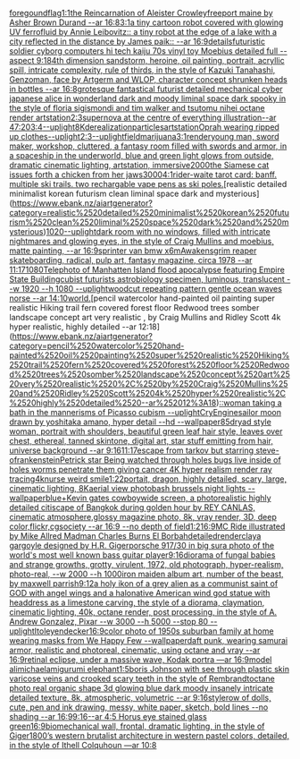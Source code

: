 [foregound](https://www.ebank.nz/aiartgenerator?category=foregound)[flag](https://www.ebank.nz/aiartgenerator?category=flag)[1:1](https://www.ebank.nz/aiartgenerator?category=1%3A1)[the Reincarnation of Aleister Crowley](https://www.ebank.nz/aiartgenerator?category=the%2520Reincarnation%2520of%2520Aleister%2520Crowley)[freeport maine by Asher Brown Durand --ar 16:8](https://www.ebank.nz/aiartgenerator?category=freeport%2520maine%2520by%2520Asher%2520Brown%2520Durand%2520--ar%252016%3A8)[3:1](https://www.ebank.nz/aiartgenerator?category=3%3A1)[a tiny cartoon robot covered with glowing UV ferrofluid by Annie Leibovitz:: a tiny robot at the edge of a lake with a city reflected in the distance by James paik:: --ar 16:9](https://www.ebank.nz/aiartgenerator?category=a%2520tiny%2520cartoon%2520robot%2520covered%2520with%2520glowing%2520UV%2520ferrofluid%2520by%2520Annie%2520Leibovitz%3A%3A%2520a%2520tiny%2520robot%2520at%2520the%2520edge%2520of%2520a%2520lake%2520with%2520a%2520city%2520reflected%2520in%2520the%2520distance%2520by%2520James%2520paik%3A%3A%2520--ar%252016%3A9)[details](https://www.ebank.nz/aiartgenerator?category=details)[futuristic soldier cyborg computers hi tech kaiju 70s vinyl toy Moebius detailed full --aspect 9:18](https://www.ebank.nz/aiartgenerator?category=futuristic%2520soldier%2520cyborg%2520computers%2520hi%2520tech%2520kaiju%252070s%2520vinyl%2520toy%2520Moebius%2520detailed%2520full%2520--aspect%25209%3A18)[4th dimension sandstorm, heroine, oil painting, portrait, acryllic spill, intricate complexity, rule of thirds, in the style of Kazuki Tanahashi, Genzoman, face by Artgerm and WLOP, character concept shrunken heads in bottles --ar 16:8](https://www.ebank.nz/aiartgenerator?category=4th%2520dimension%2520sandstorm%2C%2520heroine%2C%2520oil%2520painting%2C%2520portrait%2C%2520acryllic%2520spill%2C%2520intricate%2520complexity%2C%2520rule%2520of%2520thirds%2C%2520in%2520the%2520style%2520of%2520Kazuki%2520Tanahashi%2C%2520Genzoman%2C%2520face%2520by%2520Artgerm%2520and%2520WLOP%2C%2520character%2520concept%2520shrunken%2520heads%2520in%2520bottles%2520--ar%252016%3A8)[grotesque fantastical futurist detailed mechanical cyber japanese alice in wonderland dark and moody liminal space dark spooky in the style of floria sigismondi and tim walker and tsutomu nihei octane render artstation](https://www.ebank.nz/aiartgenerator?category=grotesque%2520fantastical%2520futurist%2520detailed%2520mechanical%2520cyber%2520japanese%2520alice%2520in%2520wonderland%2520dark%2520and%2520moody%2520liminal%2520space%2520dark%2520spooky%2520in%2520the%2520style%2520of%2520floria%2520sigismondi%2520and%2520tim%2520walker%2520and%2520tsutomu%2520nihei%2520octane%2520render%2520artstation)[2:3](https://www.ebank.nz/aiartgenerator?category=2%3A3)[supernova at the centre of everything illustration--ar 47:20](https://www.ebank.nz/aiartgenerator?category=supernova%2520at%2520the%2520centre%2520of%2520everything%2520illustration--ar%252047%3A20)[3:4](https://www.ebank.nz/aiartgenerator?category=3%3A4)[--uplight](https://www.ebank.nz/aiartgenerator?category=--uplight)[8K](https://www.ebank.nz/aiartgenerator?category=8K)[derealization](https://www.ebank.nz/aiartgenerator?category=derealization)[particles](https://www.ebank.nz/aiartgenerator?category=particles)[artstation](https://www.ebank.nz/aiartgenerator?category=artstation)[Oprah wearing ripped up clothes](https://www.ebank.nz/aiartgenerator?category=Oprah%2520wearing%2520ripped%2520up%2520clothes)[--uplight](https://www.ebank.nz/aiartgenerator?category=--uplight)[2:3](https://www.ebank.nz/aiartgenerator?category=2%3A3)[--uplight](https://www.ebank.nz/aiartgenerator?category=--uplight)[field](https://www.ebank.nz/aiartgenerator?category=field)[marijuana](https://www.ebank.nz/aiartgenerator?category=marijuana)[3:1](https://www.ebank.nz/aiartgenerator?category=3%3A1)[render](https://www.ebank.nz/aiartgenerator?category=render)[young man, sword maker, workshop, cluttered, a fantasy room filled with swords and armor, in a spaceship in the underworld, blue and green light glows from outside, dramatic cinematic lighting, artstation, immersive](https://www.ebank.nz/aiartgenerator?category=young%2520man%2C%2520sword%2520maker%2C%2520workshop%2C%2520cluttered%2C%2520a%2520fantasy%2520room%2520filled%2520with%2520swords%2520and%2520armor%2C%2520in%2520a%2520spaceship%2520in%2520the%2520underworld%2C%2520blue%2520and%2520green%2520light%2520glows%2520from%2520outside%2C%2520dramatic%2520cinematic%2520lighting%2C%2520artstation%2C%2520immersive)[2000](https://www.ebank.nz/aiartgenerator?category=2000)[the Siamese cat issues forth a chicken from her jaws](https://www.ebank.nz/aiartgenerator?category=the%2520Siamese%2520cat%2520issues%2520forth%2520a%2520chicken%2520from%2520her%2520jaws)[3000](https://www.ebank.nz/aiartgenerator?category=3000)[4:1](https://www.ebank.nz/aiartgenerator?category=4%3A1)[rider-waite tarot card: banff. multiple ski trails. two rechargable vape pens as ski poles.](https://www.ebank.nz/aiartgenerator?category=rider-waite%2520tarot%2520card%3A%2520banff.%2520multiple%2520ski%2520trails.%2520two%2520rechargable%2520vape%2520pens%2520as%2520ski%2520poles.)[realistic detailed minimalist korean futurism clean liminal space dark and mysterious](https://www.ebank.nz/aiartgenerator?category=realistic%2520detailed%2520minimalist%2520korean%2520futurism%2520clean%2520liminal%2520space%2520dark%2520and%2520mysterious)[1020](https://www.ebank.nz/aiartgenerator?category=1020)[--uplight](https://www.ebank.nz/aiartgenerator?category=--uplight)[dark room with no windows, filled with intricate nightmares and glowing eyes, in the style of Craig Mullins and moebius, matte painting, --ar 16:9](https://www.ebank.nz/aiartgenerator?category=dark%2520room%2520with%2520no%2520windows%2C%2520filled%2520with%2520intricate%2520nightmares%2520and%2520glowing%2520eyes%2C%2520in%2520the%2520style%2520of%2520Craig%2520Mullins%2520and%2520moebius%2C%2520matte%2520painting%2C%2520--ar%252016%3A9)[sprinter van bmw x6m](https://www.ebank.nz/aiartgenerator?category=sprinter%2520van%2520bmw%2520x6m)[](https://www.ebank.nz/aiartgenerator?category=)[Awakens](https://www.ebank.nz/aiartgenerator?category=Awakens)[grim reaper skateboarding, radical, pulp art, fantasy magazine, circa 1978 --ar 11:17](https://www.ebank.nz/aiartgenerator?category=grim%2520reaper%2520skateboarding%2C%2520radical%2C%2520pulp%2520art%2C%2520fantasy%2520magazine%2C%2520circa%25201978%2520--ar%252011%3A17)[1080](https://www.ebank.nz/aiartgenerator?category=1080)[Telephoto of Manhatten Island flood apocalypse featuring Empire State Building](https://www.ebank.nz/aiartgenerator?category=Telephoto%2520of%2520Manhatten%2520Island%2520flood%2520apocalypse%2520featuring%2520Empire%2520State%2520Building)[cubist futurists astrobiology specimen, luminous, translucent --w 1920 --h 1080 --uplight](https://www.ebank.nz/aiartgenerator?category=cubist%2520futurists%2520astrobiology%2520specimen%2C%2520luminous%2C%2520translucent%2520--w%25201920%2520--h%25201080%2520--uplight)[woodcut repeating pattern gentle ocean waves norse --ar 14:10](https://www.ebank.nz/aiartgenerator?category=woodcut%2520repeating%2520pattern%2520gentle%2520ocean%2520waves%2520norse%2520--ar%252014%3A10)[world.](https://www.ebank.nz/aiartgenerator?category=world.)[pencil watercolor hand-painted oil painting super realistic Hiking trail fern covered forest floor Redwood trees somber landscape concept art very realistic , by Craig Mullins and Ridley Scott 4k hyper realistic, highly detailed --ar 12:18](https://www.ebank.nz/aiartgenerator?category=pencil%2520watercolor%2520hand-painted%2520oil%2520painting%2520super%2520realistic%2520Hiking%2520trail%2520fern%2520covered%2520forest%2520floor%2520Redwood%2520trees%2520somber%2520landscape%2520concept%2520art%2520very%2520realistic%2520%2C%2520by%2520Craig%2520Mullins%2520and%2520Ridley%2520Scott%25204k%2520hyper%2520realistic%2C%2520highly%2520detailed%2520--ar%252012%3A18)[::](https://www.ebank.nz/aiartgenerator?category=%3A%3A)[woman taking a bath in the mannerisms of Picasso cubism --uplight](https://www.ebank.nz/aiartgenerator?category=woman%2520taking%2520a%2520bath%2520in%2520the%2520mannerisms%2520of%2520Picasso%2520cubism%2520--uplight)[CryEngine](https://www.ebank.nz/aiartgenerator?category=CryEngine)[sailor moon drawn by yoshitaka amano, hyper detail --hd --wallpaper](https://www.ebank.nz/aiartgenerator?category=sailor%2520moon%2520drawn%2520by%2520yoshitaka%2520amano%2C%2520hyper%2520detail%2520--hd%2520--wallpaper)[85](https://www.ebank.nz/aiartgenerator?category=85)[dryad style woman, portrait with shoulders, beautiful green leaf hair style, leaves over chest, ethereal, tanned skintone, digital art, star stuff emitting from hair, universe background --ar 9:16](https://www.ebank.nz/aiartgenerator?category=dryad%2520style%2520woman%2C%2520portrait%2520with%2520shoulders%2C%2520beautiful%2520green%2520leaf%2520hair%2520style%2C%2520leaves%2520over%2520chest%2C%2520ethereal%2C%2520tanned%2520skintone%2C%2520digital%2520art%2C%2520star%2520stuff%2520emitting%2520from%2520hair%2C%2520universe%2520background%2520--ar%25209%3A16)[11:17](https://www.ebank.nz/aiartgenerator?category=11%3A17)[escape from tarkov but starring steve-o](https://www.ebank.nz/aiartgenerator?category=escape%2520from%2520tarkov%2520but%2520starring%2520steve-o)[frankenstein](https://www.ebank.nz/aiartgenerator?category=frankenstein)[Petrick star Being watched through holes bugs live inside of holes worms penetrate them giving cancer 4K hyper realism render ray tracing](https://www.ebank.nz/aiartgenerator?category=Petrick%2520star%2520Being%2520watched%2520through%2520holes%2520bugs%2520live%2520inside%2520of%2520holes%2520worms%2520penetrate%2520them%2520giving%2520cancer%25204K%2520hyper%2520realism%2520render%2520ray%2520tracing)[4k](https://www.ebank.nz/aiartgenerator?category=4k)[nurse weird smile](https://www.ebank.nz/aiartgenerator?category=nurse%2520weird%2520smile)[1:2](https://www.ebank.nz/aiartgenerator?category=1%3A2)[2](https://www.ebank.nz/aiartgenerator?category=2)[portait, dragon, highly detailed, scary, large, cinematic lighting, 8K](https://www.ebank.nz/aiartgenerator?category=portait%2C%2520dragon%2C%2520highly%2520detailed%2C%2520scary%2C%2520large%2C%2520cinematic%2520lighting%2C%25208K)[aerial view photobash brussels night lights --wallpaper](https://www.ebank.nz/aiartgenerator?category=aerial%2520view%2520photobash%2520brussels%2520night%2520lights%2520--wallpaper)[blue+](https://www.ebank.nz/aiartgenerator?category=blue%2B)[Kevin gates cowboy](https://www.ebank.nz/aiartgenerator?category=Kevin%2520gates%2520cowboy)[wide screen, a photorealistic highly detailed citiscape of Bangkok during golden hour by REY CANLAS, cinematic atmosphere,glossy magazine photo, 8k, vray render, 3D, deep color,flickr,cgsociety --ar 16:9 --no depth of field](https://www.ebank.nz/aiartgenerator?category=wide%2520screen%2C%2520a%2520photorealistic%2520highly%2520detailed%2520citiscape%2520of%2520Bangkok%2520during%2520golden%2520hour%2520by%2520REY%2520CANLAS%2C%2520cinematic%2520atmosphere%2Cglossy%2520magazine%2520photo%2C%25208k%2C%2520vray%2520render%2C%25203D%2C%2520deep%2520color%2Cflickr%2Ccgsociety%2520--ar%252016%3A9%2520--no%2520depth%2520of%2520field)[1:2](https://www.ebank.nz/aiartgenerator?category=1%3A2)[16:9](https://www.ebank.nz/aiartgenerator?category=16%3A9)[MC Ride illustrated by Mike Allred Madman Charles Burns El Borbah](https://www.ebank.nz/aiartgenerator?category=MC%2520Ride%2520illustrated%2520by%2520Mike%2520Allred%2520Madman%2520Charles%2520Burns%2520El%2520Borbah)[detailed](https://www.ebank.nz/aiartgenerator?category=detailed)[render](https://www.ebank.nz/aiartgenerator?category=render)[clay](https://www.ebank.nz/aiartgenerator?category=clay)[a gargoyle designed by H.R. Giger](https://www.ebank.nz/aiartgenerator?category=a%2520gargoyle%2520designed%2520by%2520H.R.%2520Giger)[porsche 917/30 in big sur](https://www.ebank.nz/aiartgenerator?category=porsche%2520917/30%2520in%2520big%2520sur)[a photo of the world's most well known bass guitar player](https://www.ebank.nz/aiartgenerator?category=a%2520photo%2520of%2520the%2520world%27s%2520most%2520well%2520known%2520bass%2520guitar%2520player)[9:16](https://www.ebank.nz/aiartgenerator?category=9%3A16)[diorama of fungal babies and strange growths, grotty, virulent, 1972, old photograph, hyper-realism, photo-real, --w 2000 --h 1000](https://www.ebank.nz/aiartgenerator?category=diorama%2520of%2520fungal%2520babies%2520and%2520strange%2520growths%2C%2520grotty%2C%2520virulent%2C%25201972%2C%2520old%2520photograph%2C%2520hyper-realism%2C%2520photo-real%2C%2520--w%25202000%2520--h%25201000)[iron maiden album art, number of the beast, by maxwell parrish](https://www.ebank.nz/aiartgenerator?category=iron%2520maiden%2520album%2520art%2C%2520number%2520of%2520the%2520beast%2C%2520by%2520maxwell%2520parrish)[](https://www.ebank.nz/aiartgenerator?category=)[9:12](https://www.ebank.nz/aiartgenerator?category=9%3A12)[a holy ikon of a grey alien as a communist saint of GOD with angel wings and a halo](https://www.ebank.nz/aiartgenerator?category=a%2520holy%2520ikon%2520of%2520a%2520grey%2520alien%2520as%2520a%2520communist%2520saint%2520of%2520GOD%2520with%2520angel%2520wings%2520and%2520a%2520halo)[native American wind god statue with headdress as a limestone carving, the style of a diorama, claymation, cinematic lighting, 40k, octane render, post processing, in the style of A. Andrew Gonzalez, Pixar --w 3000 --h 5000 --stop 80 --uplight](https://www.ebank.nz/aiartgenerator?category=native%2520American%2520wind%2520god%2520statue%2520with%2520headdress%2520as%2520a%2520limestone%2520carving%2C%2520the%2520style%2520of%2520a%2520diorama%2C%2520claymation%2C%2520cinematic%2520lighting%2C%252040k%2C%2520octane%2520render%2C%2520post%2520processing%2C%2520in%2520the%2520style%2520of%2520A.%2520Andrew%2520Gonzalez%2C%2520Pixar%2520--w%25203000%2520--h%25205000%2520--stop%252080%2520--uplight)[Ito](https://www.ebank.nz/aiartgenerator?category=Ito)[leyendecker](https://www.ebank.nz/aiartgenerator?category=leyendecker)[16:9](https://www.ebank.nz/aiartgenerator?category=16%3A9)[color photo of 1950s suburban family at home wearing masks from We Happy Few --wallpaper](https://www.ebank.nz/aiartgenerator?category=color%2520photo%2520of%25201950s%2520suburban%2520family%2520at%2520home%2520wearing%2520masks%2520from%2520We%2520Happy%2520Few%2520--wallpaper)[daft punk, wearing samurai armor, realistic and photoreal, cinematic, using octane and vray --ar 16:9](https://www.ebank.nz/aiartgenerator?category=daft%2520punk%2C%2520wearing%2520samurai%2520armor%2C%2520realistic%2520and%2520photoreal%2C%2520cinematic%2C%2520using%2520octane%2520and%2520vray%2520--ar%252016%3A9)[retinal eclipse, under a massive wave, Kodak portra —ar 16:9](https://www.ebank.nz/aiartgenerator?category=retinal%2520eclipse%2C%2520under%2520a%2520massive%2520wave%2C%2520Kodak%2520portra%2520%E2%80%94ar%252016%3A9)[model alimichael](https://www.ebank.nz/aiartgenerator?category=model%2520alimichael)[amigurumi elephant](https://www.ebank.nz/aiartgenerator?category=amigurumi%2520elephant)[1:5](https://www.ebank.nz/aiartgenerator?category=1%3A5)[boris Johnson with see through plastic skin varicose veins and crooked scary teeth in the style of Rembrandt](https://www.ebank.nz/aiartgenerator?category=boris%2520Johnson%2520with%2520see%2520through%2520plastic%2520skin%2520varicose%2520veins%2520and%2520crooked%2520scary%2520teeth%2520in%2520the%2520style%2520of%2520Rembrandt)[octane photo real organic shape 3d glowing blue dark moody insanely intricate detailed texture, 8k, atmospheric, volumetric --ar 9:16](https://www.ebank.nz/aiartgenerator?category=octane%2520photo%2520real%2520organic%2520shape%25203d%2520glowing%2520blue%2520dark%2520moody%2520insanely%2520intricate%2520detailed%2520texture%2C%25208k%2C%2520atmospheric%2C%2520volumetric%2520--ar%25209%3A16)[style](https://www.ebank.nz/aiartgenerator?category=style)[row of dolls, cute, pen and ink drawing, messy, white paper, sketch, bold lines --no shading --ar 16:9](https://www.ebank.nz/aiartgenerator?category=row%2520of%2520dolls%2C%2520cute%2C%2520pen%2520and%2520ink%2520drawing%2C%2520messy%2C%2520white%2520paper%2C%2520sketch%2C%2520bold%2520lines%2520--no%2520shading%2520--ar%252016%3A9)[9:16](https://www.ebank.nz/aiartgenerator?category=9%3A16)[--ar 4:5 Horus eye stained glass green](https://www.ebank.nz/aiartgenerator?category=--ar%25204%3A5%2520Horus%2520eye%2520stained%2520glass%2520green)[16:9](https://www.ebank.nz/aiartgenerator?category=16%3A9)[biomechanical wall, frontal, dramatic lighting, in the style of Giger](https://www.ebank.nz/aiartgenerator?category=biomechanical%2520wall%2C%2520frontal%2C%2520dramatic%2520lighting%2C%2520in%2520the%2520style%2520of%2520Giger)[1800’s western brutalist architecture in western pastel colors, detailed, in the style of Ithell Colquhoun —ar 10:8](https://www.ebank.nz/aiartgenerator?category=1800%E2%80%99s%2520western%2520brutalist%2520architecture%2520in%2520western%2520pastel%2520colors%2C%2520detailed%2C%2520in%2520the%2520style%2520of%2520Ithell%2520Colquhoun%2520%E2%80%94ar%252010%3A8)